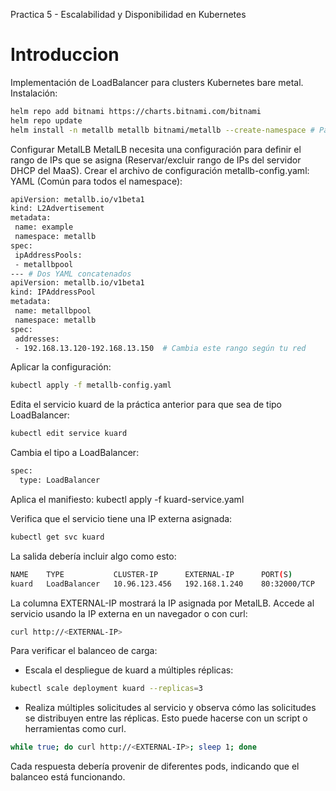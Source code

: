 Practica 5 - Escalabilidad y Disponibilidad en Kubernetes

# Introduccion

Implementación de LoadBalancer para clusters Kubernetes bare metal. 
Instalación:
```bash
helm repo add bitnami https://charts.bitnami.com/bitnami
helm repo update
helm install -n metallb metallb bitnami/metallb --create-namespace # Para crear en una namespace
```
Configurar MetalLB MetalLB necesita una configuración para definir el rango de IPs que se asigna (Reservar/excluir rango de IPs del servidor DHCP del MaaS). Crear el archivo de configuración metallb-config.yaml:
YAML (Común para todos el namespace):
```bash
apiVersion: metallb.io/v1beta1
kind: L2Advertisement
metadata:
 name: example
 namespace: metallb
spec:
 ipAddressPools:
 - metallbpool
--- # Dos YAML concatenados
apiVersion: metallb.io/v1beta1
kind: IPAddressPool
metadata:
 name: metallbpool
 namespace: metallb
spec:
 addresses:
 - 192.168.13.120-192.168.13.150  # Cambia este rango según tu red
```

Aplicar la configuración:
```bash
kubectl apply -f metallb-config.yaml
```

Edita el servicio kuard de la práctica anterior para que sea de tipo LoadBalancer:
```bash
kubectl edit service kuard
```

Cambia el tipo a LoadBalancer:
```bash
spec:
  type: LoadBalancer
```

Aplica el manifiesto:
kubectl apply -f kuard-service.yaml

Verifica que el servicio tiene una IP externa asignada:
```bash
kubectl get svc kuard
```
La salida debería incluir algo como esto:
```bash
NAME    TYPE           CLUSTER-IP      EXTERNAL-IP      PORT(S)        AGE
kuard   LoadBalancer   10.96.123.456   192.168.1.240    80:32000/TCP   5m
```
La columna EXTERNAL-IP mostrará la IP asignada por MetalLB.
Accede al servicio usando la IP externa en un navegador o con curl:
```bash
curl http://<EXTERNAL-IP>
```
Para verificar el balanceo de carga:
- Escala el despliegue de kuard a múltiples réplicas:
```bash
kubectl scale deployment kuard --replicas=3
```
- Realiza múltiples solicitudes al servicio y observa cómo las solicitudes se distribuyen entre las réplicas. Esto puede hacerse con un script o herramientas como curl.
```bash
while true; do curl http://<EXTERNAL-IP>; sleep 1; done
```
Cada respuesta debería provenir de diferentes pods, indicando que el balanceo está funcionando.


